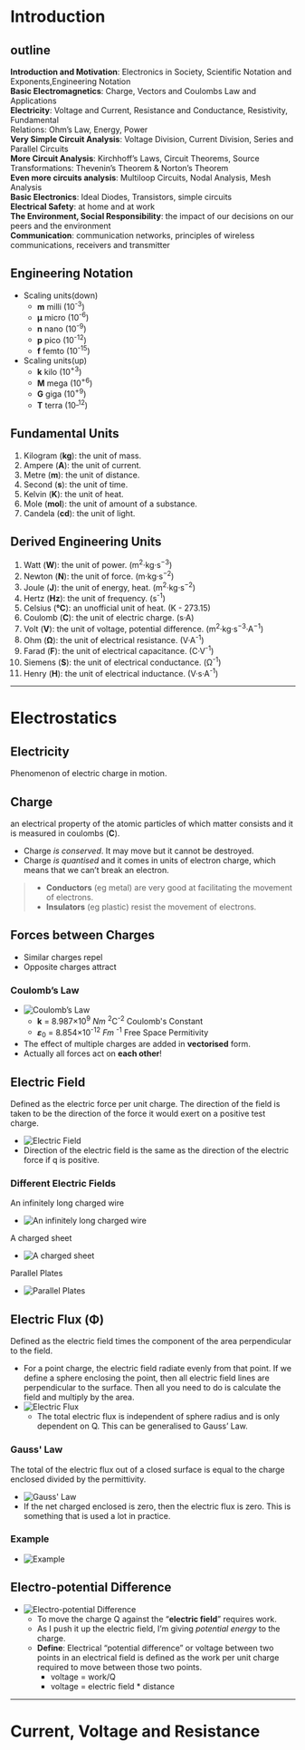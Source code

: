 # **Introduction**

## outline
**Introduction and Motivation**: Electronics in Society, Scientific Notation and Exponents,Engineering Notation  
**Basic Electromagnetics**: Charge, Vectors and Coulombs Law and Applications  
**Electricity**: Voltage and Current, Resistance and Conductance, Resistivity, Fundamental  
Relations: Ohm’s Law, Energy, Power  
**Very Simple Circuit Analysis**: Voltage Division, Current Division, Series and Parallel Circuits  
**More Circuit Analysis**: Kirchhoff’s Laws, Circuit Theorems, Source Transformations: Thevenin’s Theorem & Norton’s Theorem  
**Even more circuits analysis**: Multiloop Circuits, Nodal Analysis, Mesh Analysis  
**Basic Electronics**: Ideal Diodes, Transistors, simple circuits  
**Electrical Safety**: at home and at work  
**The Environment, Social Responsibility**: the impact of our decisions on our peers and the environment  
**Communication**: communication networks, principles of wireless communications, receivers and transmitter  

## Engineering Notation
* Scaling units(down)
  * **m** milli (10<sup>-3</sup>)
  * **μ** micro (10<sup>-6</sup>)
  * **n** nano (10<sup>-9</sup>)
  * **p** pico (10<sup>-12</sup>)
  * **f** femto (10<sup>-15</sup>)
* Scaling units(up)
  * **k** kilo (10<sup>+3</sup>)
  * **M** mega (10<sup>+6</sup>)
  * **G** giga (10<sup>+9</sup>)
  * **T** terra (10<sup>_12</sup>)

## Fundamental Units
1. Kilogram (**kg**): the unit of mass.
2. Ampere (**A**): the unit of current.
3. Metre (**m**): the unit of distance.
4. Second (**s**): the unit of time.
5. Kelvin (**K**): the unit of heat.
6. Mole (**mol**): the unit of amount of a substance.
7. Candela (**cd**): the unit of light.

## Derived Engineering Units
1. Watt (**W**): the unit of power. (m<sup>2</sup>·kg·s<sup>−3</sup>)
2. Newton (**N**): the unit of force. (m·kg·s<sup>−2</sup>)
3. Joule (**J**): the unit of energy, heat. (m<sup>2</sup>·kg·s<sup>−2</sup>)
4. Hertz (**Hz**): the unit of frequency. (s<sup>-1</sup>)
5. Celsius (**℃**): an unofficial unit of heat. (K - 273.15)
6. Coulomb (**C**): the unit of electric charge. (s·A)
7. Volt (**V**): the unit of voltage, potential difference. (m<sup>2</sup>·kg·s<sup>−3</sup>·A<sup>−1</sup>)
8. Ohm (**Ω**): the unit of electrical resistance. (V·A<sup>-1</sup>)
9. Farad (**F**): the unit of electrical capacitance. (C·V<sup>-1</sup>)
10. Siemens (**S**): the unit of electrical conductance. (Ω<sup>-1</sup>)
11. Henry (**H**): the unit of electrical inductance. (V·s·A<sup>-1</sup>)

---

# **Electrostatics**

## Electricity
Phenomenon of electric charge in motion.

## Charge
an electrical property of the atomic particles of which matter consists and it is measured in coulombs (**C**).
* Charge *is conserved*. It may move but it cannot be destroyed.
* Charge *is quantised* and it comes in units of electron charge, which means that we can’t break an electron.
>* **Conductors** (eg metal) are very good at facilitating the movement of
electrons.
>* **Insulators** (eg plastic) resist the movement of electrons.

## Forces between Charges
* Similar charges repel
* Opposite charges attract
### Coulomb’s Law
* ![Coulomb’s Law](https://s3.ax1x.com/2021/01/06/sAcveU.jpg)
  * **k** = 8.987×10<sup>9</sup> *Nm* <sup>2</sup>C<sup>-2</sup> Coulomb's Constant
  * ***ε***<sub>0</sub> = 8.854×10<sup>-12</sup> *Fm* <sup>-1</sup> Free Space Permitivity
* The effect of multiple charges are added in **vectorised** form.
* Actually all forces act on **each other**!

## Electric Field
Defined as the electric force per unit charge. The direction of the field is taken to be the direction of the force it would exert on a positive test charge.
* ![Electric Field](https://s3.ax1x.com/2021/01/06/sAgonK.jpg)
* Direction of the electric field is the same as the direction of the electric force if q is positive.

### Different Electric Fields
An infinitely long charged wire
* ![An infinitely long charged wire](https://s3.ax1x.com/2021/01/06/sAgj1I.jpg)

A charged sheet
* ![A charged sheet](https://s3.ax1x.com/2021/01/06/sAgxjP.jpg)

Parallel Plates
* ![Parallel Plates](https://s3.ax1x.com/2021/01/06/sA2Snf.jpg)

## Electric Flux (**Φ**)
Defined as the electric field times the component of the area perpendicular to the field.
* For a point charge, the electric field radiate evenly from that point. If we define a sphere enclosing the point, then all electric field lines are perpendicular to the surface. Then all you need to do is calculate the field and multiply by the area.
* ![Electric Flux](https://s3.ax1x.com/2021/01/06/sA2nBT.jpg)
  * The total electric flux is independent of sphere radius and is only dependent on Q. This can be generalised to Gauss’ Law.

### Gauss' Law
The total of the electric flux out of a closed surface is equal to the
charge enclosed divided by the permittivity.
* ![Gauss' Law](https://s3.ax1x.com/2021/01/06/sA2l4J.jpg)
* If the net charged enclosed is zero, then the electric flux is zero. This is something that is used a lot in practice.

### Example
* ![Example](https://s3.ax1x.com/2021/01/06/sA2I8s.jpg)

## Electro-potential Difference
* ![Electro-potential Difference](https://s3.ax1x.com/2021/01/06/sA2qbT.jpg)
  * To move the charge Q against the “**electric field**” requires work.  
  * As I push it up the electric field, I’m giving *potential energy* to the charge.  
  * **Define**: Electrical “potential difference” or voltage between two points in an electrical field is defined as the work per unit charge required to move between those two points.  
    * voltage = work/Q  
    * voltage = electric field * distance

---

# **Current, Voltage and Resistance**

##
